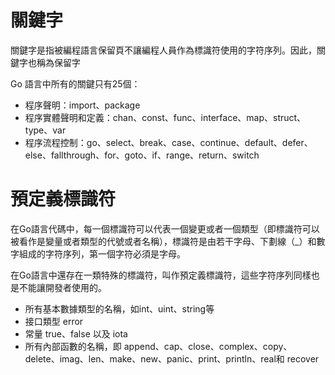 
# 關鍵字
關鍵字是指被編程語言保留頁不讓編程人員作為標識符使用的字符序列。因此，關鍵字也稱為保留字

Go 語言中所有的關鍵只有25個：

- 程序聲明：import、package
- 程序實體聲明和定義：chan、const、func、interface、map、struct、type、var
- 程序流程控制：go、select、break、case、continue、default、defer、else、fallthrough、for、goto、if、range、return、switch

# 預定義標識符
在Go語言代碼中，每一個標識符可以代表一個變更或者一個類型（即標識符可以被看作是變量或者類型的代號或者名稱），標識符是由若干字母、下劃線（_）和數字組成的字符序列，第一個字符必須是字母。

在Go語言中還存在一類特殊的標識符，叫作預定義標識符，這些字符序列同樣也是不能讓開發者使用的。

- 所有基本數據類型的名稱，如int、uint、string等
- 接口類型 error
- 常量 true、false 以及 iota
- 所有內部函數的名稱，即 append、cap、close、complex、copy、delete、imag、len、make、new、panic、print、println、real和 recover
